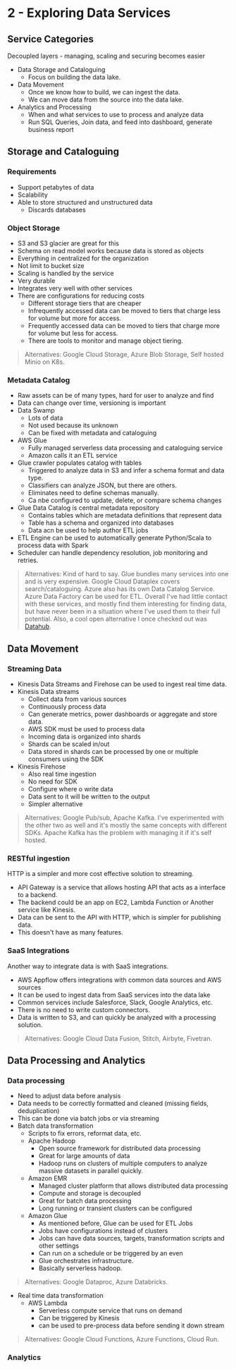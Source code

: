 # 2 - Exploring Data Services

## Service Categories

Decoupled layers - managing, scaling and securing becomes easier

- Data Storage and Cataloguing
  - Focus on building the data lake.
- Data Movement
  - Once we know how to build, we can ingest the data.
  - We can move data from the source into the data lake.
- Analytics and Processing
  - When and what services to use to process and analyze data
  - Run SQL Queries, Join data, and feed into dashboard, generate business report

## Storage and Cataloguing

### Requirements

- Support petabytes of data
- Scalability
- Able to store structured and unstructured data
  - Discards databases

### Object Storage

- S3 and S3 glacier are great for this
- Schema on read model works because data is stored as objects
- Everything in centralized for the organization
- Not limit to bucket size
- Scaling is handled by the service
- Very durable
- Integrates very well with other services
- There are configurations for reducing costs
  - Different storage tiers that are cheaper
  - Infrequently accessed data can be moved to tiers that charge less for volume but more for access.
  - Frequently accessed data can be moved to tiers that charge more for volume but less for access.
  - There are tools to monitor and manage object tiering.

> Alternatives: Google Cloud Storage, Azure Blob Storage, Self hosted Minio on K8s.

### Metadata Catalog

- Raw assets can be of many types, hard for user to analyze and find
- Data can change over time, versioning is important
- Data Swamp
  - Lots of data
  - Not used because its unknown
  - Can be fixed with metadata and cataloguing
- AWS Glue
  - Fully managed serverless data processing and cataloguing service
  - Amazon calls it an ETL service
- Glue crawler populates catalog with tables
  - Triggered to analyze data in S3 and infer a schema format and data type.
  - Classifiers can analyze JSON, but there are others. 
  - Eliminates need to define schemas manually.
  - Ca nbe configured to update, delete, or compare schema changes
- Glue Data Catalog is central metadata repository
  - Contains tables which are metadata definitions that represent data
  - Table has a schema and organized into databases
  - Data acn be used to help author ETL jobs
- ETL Engine can be used to automatically generate Python/Scala to process data with Spark
- Scheduler can handle dependency resolution, job monitoring and retries.

> Alternatives: Kind of hard to say. Glue bundles many services into one and is very expensive. Google Cloud Dataplex covers search/cataloguing. Azure also has its own Data Catalog Service. Azure Data Factory can be used for ETL. Overall I've had little contact with these services, and mostly find them interesting for finding data, but have never been in a situation where I've used them to their full potential. Also, a cool open alternative I once checked out was [Datahub](https://datahubproject.io/).

## Data Movement

### Streaming Data

- Kinesis Data Streams and Firehose can be used to ingest real time data.
- Kinesis Data streams
  - Collect data from various sources
  - Continuously process data
  - Can generate metrics, power dashboards or aggregate and store data.
  - AWS SDK must be used to process data
  - Incoming data is organized into shards
  - Shards can be scaled in/out
  - Data stored in shards can be processed by one or multiple consumers using the SDK
- Kinesis Firehose
  - Also real time ingestion
  - No need for SDK
  - Configure where o write data
  - Data sent to it will be written to the output
  - Simpler alternative

> Alternatives: Google Pub/sub, Apache Kafka. I've experimented with the other two as well and it's mostly the same concepts with different SDKs. Apache Kafka has the problem with managing it if it's self hosted.

### RESTful ingestion

HTTP is a simpler and more cost effective solution to streaming.

- API Gateway is a service that allows hosting API that acts as a interface to a backend.
- The backend could be an app on EC2, Lambda Function or Another service like Kinesis.
- Data can be sent to the API with HTTP, which is simpler for publishing data.
- This doesn't have as many features.

### SaaS Integrations

Another way to integrate data is with SaaS integrations.

- AWS Appflow offers integrations with common data sources and AWS sources
- It can be used to ingest data from SaaS services into the data lake
- Common services include Salesforce, Slack, Google Analytics, etc.
- There is no need to write custom connectors.
- Data is written to S3, and can quickly be analyzed with a processing solution.

> Alternatives: Google Cloud Data Fusion, Stitch, Airbyte, Fivetran.

## Data Processing and Analytics

### Data processing

- Need to adjust data before analysis
- Data needs to be correctly formatted and cleaned (missing fields, deduplication)
- This can be done via batch jobs or via streaming
- Batch data transformation
  - Scripts to fix errors, reformat data, etc.
  - Apache Hadoop
    - Open source framework for distributed data processing
    - Great for large amounts of data
    - Hadoop runs on clusters of multiple computers to analyze massive datasets in parallel quickly.
  - Amazon EMR
    - Managed cluster platform that allows distributed data processing
    - Compute and storage is decoupled
    - Great for batch data processing
    - Long running or transient clusters can be configured
  - Amazon Glue
    - As mentioned before, Glue can be used for ETL Jobs
    - Jobs have configurations instead of clusters
    - Jobs can have data sources, targets, transformation scripts and other settings
    - Can run on a schedule or be triggered by an even
    - Glue orchestrates infrastructure.
    - Basically serverless hadoop.

> Alternatives: Google Dataproc, Azure Databricks.

- Real time data transformation
  - AWS Lambda
    - Serverless compute service that runs on demand
    - Can be triggered by Kinesis
    - can be used to pre-process data before sending it down stream

> Alternatives: Google Cloud Functions, Azure Functions, Cloud Run.

### Analytics

